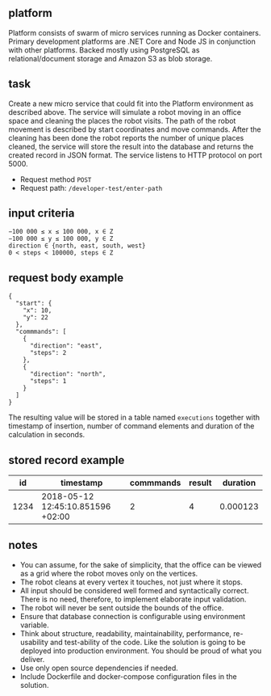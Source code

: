 ## platform

Platform consists of swarm of micro services running as Docker containers. Primary development platforms are .NET Core and Node JS in conjunction with other platforms. Backed mostly using PostgreSQL as relational/document storage and Amazon S3 as blob storage.

## task

Create a new micro service that could fit into the Platform environment as described above. The service will simulate a robot moving in an office space and cleaning the places the robot visits. The path of the robot movement is described by start coordinates and move commands. After the cleaning has been done the robot reports the number of unique places cleaned, the service will store the result into the database and returns the created record in JSON format. The service listens to HTTP protocol on port 5000.

* Request method `POST`
* Request path: `/developer-test/enter-path` 

## input criteria

```0 ≤ number of commmands elements ≤ 10000
−100 000 ≤ x ≤ 100 000, x ∈ Z
−100 000 ≤ y ≤ 100 000, y ∈ Z
direction ∈ {north, east, south, west}
0 < steps < 100000, steps ∈ Z
```

## request body example
```
{
  "start": {
    "x": 10,
    "y": 22 
  },
  "commmands": [
    {
      "direction": "east",
      "steps": 2 
    },
    {
      "direction": "north",
      "steps": 1
    } 
  ]
}
```

The resulting value will be stored in a table named `executions` together with timestamp of insertion, number of command elements and duration of the calculation in seconds.

## stored record example

| id | timestamp | commmands | result | duration |
| -- | -- | -- | -- | -- |
| 1234 | 2018-05-12 12:45:10.851596 +02:00 | 2 | 4 | 0.000123 |

## notes
* You can assume, for the sake of simplicity, that the office can be viewed as a grid where the robot moves only on the vertices.
* The robot cleans at every vertex it touches, not just where it stops.
* All input should be considered well formed and syntactically correct. There is no need,
therefore, to implement elaborate input validation.
* The robot will never be sent outside the bounds of the office.
* Ensure that database connection is configurable using environment variable.
* Think about structure, readability, maintainability, performance, re-usability and test-ability of the code. Like the solution is going to be deployed into production environment. You should be proud of what you deliver.
* Use only open source dependencies if needed.
* Include Dockerfile and docker-compose configuration files in the solution.
